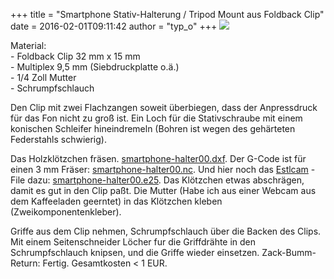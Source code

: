 +++
title = "Smartphone Stativ-Halterung / Tripod Mount aus Foldback Clip"
date = 2016-02-01T09:11:42
author = "typ_o"
+++
![](https://flipdot.org/blog/uploads/cam-stativ.jpg)  
  
Material:  
\- Foldback Clip 32 mm x 15 mm  
\- Multiplex 9,5 mm (Siebdruckplatte o.ä.)  
\- 1/4 Zoll Mutter  
\- Schrumpfschlauch  
  
Den Clip mit zwei Flachzangen soweit überbiegen, dass der Anpressdruck
für das Fon nicht zu groß ist. Ein Loch für die Stativschraube mit
einem konischen Schleifer hineindremeln (Bohren ist wegen des gehärteten
Federstahls schwierig).  
  
Das Holzklötzchen fräsen.
[smartphone-halter00.dxf](https://flipdot.org/blog/uploads/smartphone-halter00.dxf "smartphone-halter00.dxf").
Der G-Code ist für einen 3 mm Fräser:
[smartphone-halter00.nc](https://flipdot.org/blog/uploads/smartphone-halter00.nc "smartphone-halter00.nc").
Und hier noch das [Estlcam](http://www.estlcam.com/) - File dazu:
[smartphone-halter00.e25](https://flipdot.org/blog/uploads/smartphone-halter00.e25 "smartphone-halter00.e25").
Das Klötzchen etwas abschrägen, damit es gut in den Clip paßt. Die
Mutter (Habe ich aus einer Webcam aus dem Kaffeeladen geerntet) in das
Klötzchen kleben (Zweikomponentenkleber).  
  
Griffe aus dem Clip nehmen, Schrumpfschlauch über die Backen des Clips.
Mit einem Seitenschneider Löcher fur die Griffdrähte in den
Schrumpfschlauch knipsen, und die Griffe wieder einsetzen.
Zack-Bumm-Return: Fertig. Gesamtkosten \< 1 EUR.

